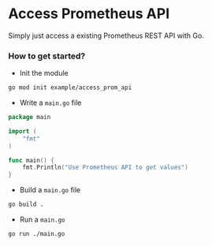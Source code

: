 # Access Prometheus API 

Simply just access a existing Prometheus REST API with Go.

### How to get started?

* Init the module

```sh
go mod init example/access_prom_api
```

* Write a `main.go` file

```go
package main

import (
	"fmt"
)

func main() {
	fmt.Println("Use Prometheus API to get values")
}
```

* Build a `main.go` file

```sh
go build .
```

* Run a `main.go` 

```sh
go run ./main.go
```
